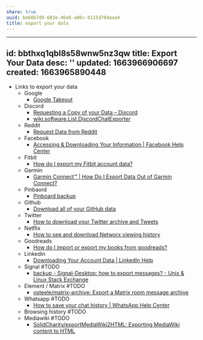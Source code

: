 ```yaml
---
share: true
uuid: be60b7d9-683e-46e6-a06c-8115d704aaa4
title: export your data
---
```

---
id: bbthxq1qbl8s58wnw5nz3qw
title: Export Your Data
desc: ''
updated: 1663966906697
created: 1663965890448
---

* Links to export your data
  * Google
    * [Google Takeout](https://takeout.google.com/)
  * Discord
    * [Requesting a Copy of your Data – Discord](https://support.discord.com/hc/en-us/articles/360004027692-Requesting-a-Copy-of-your-Data)
    * [wiki.software.List.DiscordChatExporter](/undefined)
  * Reddit
    * [Request Data from Reddit](https://www.reddit.com/settings/data-request)
  * Facebook
    * [Accessing & Downloading Your Information | Facebook Help Center](https://www.facebook.com/help/1701730696756992?helpref=hc_global_nav)
  * Fitbit
    * [How do I export my Fitbit account data?](https://help.fitbit.com/articles/en_US/Help_article/1133.htm)
  * Garmin
    * [Garmin Connect™ | How Do I Export Data Out of Garmin Connect?](https://support.garmin.com/en-US/?faq=W1TvTPW8JZ6LfJSfK512Q8&productID=73207&tab=topics)
  * Pinbaord
    * [Pinboard backup](https://pinboard.in/settings/backup)
  * Github
    * [Download all of your GitHub data](https://github.blog/2018-12-19-download-your-data/)
  * Twitter
    * [How to download your Twitter archive and Tweets](https://help.twitter.com/en/managing-your-account/how-to-download-your-twitter-archive)
  * Netflix
    * [How to see and download Networx viewing history](https://help.netflix.com/en/node/101917)
  * Goodreads
    * [How do I import or export my books from goodreads?](https://help.goodreads.com/s/article/How-do-I-import-or-export-my-books-1553870934590)
  * Linkedin
    * [Downloading Your Account Data | LinkedIn Help](https://www.linkedin.com/help/linkedin/answer/50191/downloading-your-account-data?lang=en)
  * Signal #TODO
    * [backup - Signal-Desktop: how to export messages? - Unix & Linux Stack Exchange](https://unix.stackexchange.com/questions/505008/signal-desktop-how-to-export-messages)
  * Element / Matrix #TODO
    * [osteele/matrix-archive: Export a Matrix room message archive](https://github.com/osteele/matrix-archive)
  * Whatsapp #TODO
    * [How to save your chat history | WhatsApp Help Center](https://faq.whatsapp.com/196737011380816/?locale=en_US)
  * Browsing history #TODO
  * Mediawiki #TODO
    * [SolidCharity/exportMediaWiki2HTML: Exporting MediaWiki content to HTML](https://github.com/SolidCharity/exportMediaWiki2HTML)